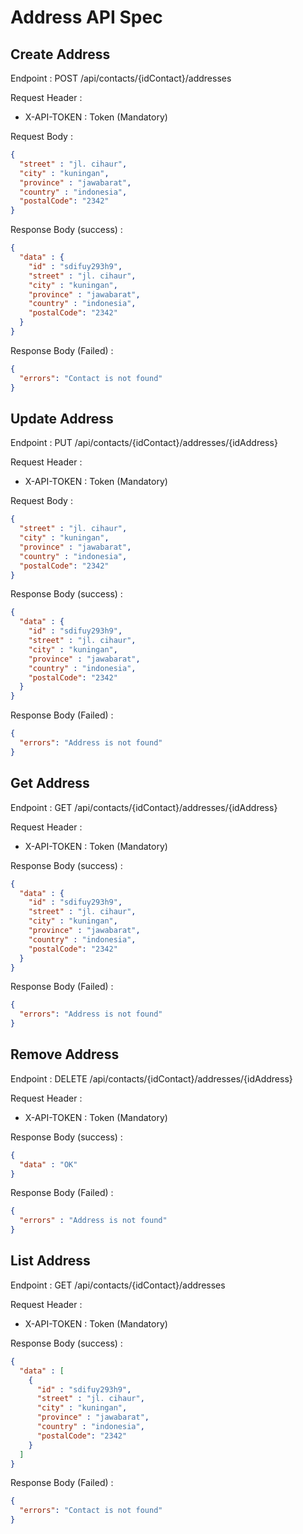 #  Address API Spec

## Create Address
Endpoint : POST /api/contacts/{idContact}/addresses

Request Header :
- X-API-TOKEN : Token (Mandatory)

Request Body :
```json
{
  "street" : "jl. cihaur",
  "city" : "kuningan",
  "province" : "jawabarat",
  "country" : "indonesia",
  "postalCode": "2342"
}
```
Response Body (success) :
```json
{
  "data" : {
    "id" : "sdifuy293h9",
    "street" : "jl. cihaur",
    "city" : "kuningan",
    "province" : "jawabarat",
    "country" : "indonesia",
    "postalCode": "2342"
  }
}
```

Response Body (Failed) :
```json
{
  "errors": "Contact is not found"
}
```

## Update Address
Endpoint : PUT /api/contacts/{idContact}/addresses/{idAddress}

Request Header :
- X-API-TOKEN : Token (Mandatory)

Request Body :
```json
{
  "street" : "jl. cihaur",
  "city" : "kuningan",
  "province" : "jawabarat",
  "country" : "indonesia",
  "postalCode": "2342"
}
```
Response Body (success) :
```json
{
  "data" : {
    "id" : "sdifuy293h9",
    "street" : "jl. cihaur",
    "city" : "kuningan",
    "province" : "jawabarat",
    "country" : "indonesia",
    "postalCode": "2342"
  }
}
```

Response Body (Failed) :
```json
{
  "errors": "Address is not found"
}
```

## Get Address
Endpoint : GET /api/contacts/{idContact}/addresses/{idAddress}

Request Header :
- X-API-TOKEN : Token (Mandatory)

Response Body (success) :
```json
{
  "data" : {
    "id" : "sdifuy293h9",
    "street" : "jl. cihaur",
    "city" : "kuningan",
    "province" : "jawabarat",
    "country" : "indonesia",
    "postalCode": "2342"
  }
}
```

Response Body (Failed) :
```json
{
  "errors": "Address is not found"
}
```

## Remove Address
Endpoint : DELETE /api/contacts/{idContact}/addresses/{idAddress}

Request Header :
- X-API-TOKEN : Token (Mandatory)

Response Body (success) :
```json
{
  "data" : "OK"
}
```

Response Body (Failed) :
```json
{
  "errors" : "Address is not found"
}
```


## List Address
Endpoint : GET /api/contacts/{idContact}/addresses

Request Header :
- X-API-TOKEN : Token (Mandatory)

Response Body (success) :
```json
{
  "data" : [
    {
      "id" : "sdifuy293h9",
      "street" : "jl. cihaur",
      "city" : "kuningan",
      "province" : "jawabarat",
      "country" : "indonesia",
      "postalCode": "2342"
    }
  ]
}
```

Response Body (Failed) :
```json
{
  "errors": "Contact is not found"
}
```
